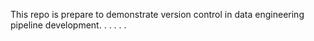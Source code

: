 This repo is prepare to demonstrate version control in data engineering pipeline development.
.
.
.
.
.
